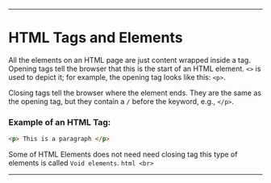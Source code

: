 *** 
# HTML Tags and Elements

All the elements on an HTML page are just content wrapped inside a tag. Opening tags tell the browser that this is the start of an HTML element. `<>` is used to depict it; for example, the opening tag looks like this: `<p>`.

Closing tags tell the browser where the element ends. They are the same as the opening tag, but they contain a `/` before the keyword, e.g., `</p>`.

### Example of an HTML Tag:
```html
<p> This is a paragraph </p>
```

Some of HTML Elements does not need need closing tag this type of elements is called `Void elements`.
    ```html
    <br>
    ```

***